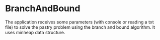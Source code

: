# BranchAndBound

The application receives some parameters (with console or reading a txt file) to solve the pastry problem using the branch and bound algorithm. It uses minheap data structure. 
